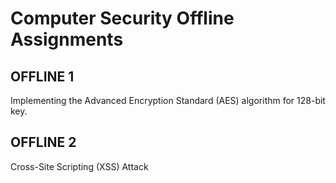 # Computer Security Offline Assignments

## OFFLINE 1

Implementing the Advanced Encryption Standard (AES)
algorithm for 128-bit key.

## OFFLINE 2

Cross-Site Scripting (XSS) Attack
